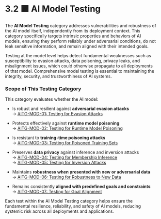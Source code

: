 
# 3.2 🟪 AI Model Testing

The **AI Model Testing** category addresses vulnerabilities and robustness of the AI model itself, independently from its deployment context. This category specifically targets intrinsic properties and behaviors of AI models, ensuring they perform reliably under adversarial conditions, do not leak sensitive information, and remain aligned with their intended goals.

Testing at the model level helps detect fundamental weaknesses such as susceptibility to evasion attacks, data poisoning, privacy leaks, and misalignment issues, which could otherwise propagate to all deployments of that model. Comprehensive model testing is essential to maintaining the integrity, security, and trustworthiness of AI systems.

### Scope of This Testing Category

This category evaluates whether the AI model:

- Is robust and resilient against **adversarial evasion attacks**  
  → [AITG-MOD-01: Testing for Evasion Attacks](/Document/content/tests/AITG-MOD-01_Testing_for_Evasion_Attacks.md)

- Protects effectively against **runtime model poisoning**  
  → [AITG-MOD-02: Testing for Runtime Model Poisoning](/Document/content/tests/AITG-MOD-02_Testing_for_Runtime_Model_Poisoning.md)

- Is resistant to **training-time poisoning attacks**  
  → [AITG-MOD-03: Testing for Poisoned Training Sets](/Document/content/tests/AITG-MOD-03_Testing_for_Poisoned_Training_Sets.md)  


- Preserves **data privacy** against inference and inversion attacks  
  → [AITG-MOD-04: Testing for Membership Inference](/Document/content/tests/AITG-MOD-04_Testing_for_Membership_Inference.md)  
  → [AITG-MOD-05: Testing for Inversion Attacks](/Document/content/tests/AITG-MOD-05_Testing_for_Inversion_Attacks.md)

- Maintains **robustness when presented with new or adversarial data**  
  → [AITG-MOD-06: Testing for Robustness to New Data](/Document/content/tests/AITG-MOD-06_Testing_for_Robustness_to_New_Data.md)

- Remains consistently **aligned with predefined goals and constraints**  
  → [AITG-MOD-07: Testing for Goal Alignment](/Document/content/tests/AITG-MOD-07_Testing_for_Goal_Alignment.md)

Each test within the AI Model Testing category helps ensure the fundamental resilience, reliability, and safety of AI models, reducing systemic risk across all deployments and applications.
